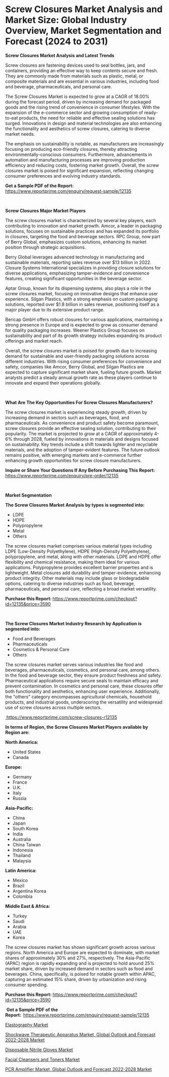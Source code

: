 <p><h1>Screw Closures Market Analysis and Market Size: Global Industry Overview, Market Segmentation and Forecast (2024 to 2031)</h1></p><p><strong>Screw Closures Market Analysis and Latest Trends</strong></p>
<p><p>Screw closures are fastening devices used to seal bottles, jars, and containers, providing an effective way to keep contents secure and fresh. They are commonly made from materials such as plastic, metal, or composite materials and are essential in various industries, including food and beverage, pharmaceuticals, and personal care.</p><p>The Screw Closures Market is expected to grow at a CAGR of 18.00% during the forecast period, driven by increasing demand for packaged goods and the rising trend of convenience in consumer lifestyles. With the expansion of the e-commerce sector and growing consumption of ready-to-eat products, the need for reliable and effective sealing solutions has surged. Innovations in design and material technologies are also enhancing the functionality and aesthetics of screw closures, catering to diverse market needs.</p><p>The emphasis on sustainability is notable, as manufacturers are increasingly focusing on producing eco-friendly closures, thereby attracting environmentally-conscious consumers. Furthermore, advancements in automation and manufacturing processes are improving production efficiency and reducing costs, fostering market growth. Overall, the screw closures market is poised for significant expansion, reflecting changing consumer preferences and evolving industry standards.</p></p>
<p><strong>Get a Sample PDF of the Report:&nbsp;</strong> <a href="https://www.reportprime.com/enquiry/request-sample/12135">https://www.reportprime.com/enquiry/request-sample/12135</a></p>
<p>&nbsp;</p>
<p><strong>Screw Closures Major Market Players</strong></p>
<p><p>The screw closures market is characterized by several key players, each contributing to innovation and market growth. Amcor, a leader in packaging solutions, focuses on sustainable practices and has expanded its portfolio in closures, targeting the food and beverage sectors. RPC Group, now part of Berry Global, emphasizes custom solutions, enhancing its market position through strategic acquisitions.</p><p>Berry Global leverages advanced technology in manufacturing and sustainable materials, reporting sales revenue over $13 billion in 2022. Closure Systems International specializes in providing closure solutions for diverse applications, emphasizing tamper-evidence and convenience features, creating significant opportunities in the beverage sector.</p><p>Aptar Group, known for its dispensing systems, also plays a role in the screw closures market, focusing on innovative designs that enhance user experience. Silgan Plastics, with a strong emphasis on custom packaging solutions, reported over $1.8 billion in sales revenue, positioning itself as a major player due to its extensive product range.</p><p>Bericap GmbH offers robust closures for various applications, maintaining a strong presence in Europe and is expected to grow as consumer demand for quality packaging increases. Weener Plastics Group focuses on sustainability and part of its growth strategy includes expanding its product offerings and market reach.</p><p>Overall, the screw closures market is poised for growth due to increasing demand for sustainable and user-friendly packaging solutions across different industries. With rising consumer preferences for convenience and safety, companies like Amcor, Berry Global, and Silgan Plastics are expected to capture significant market share, fueling future growth. Market analysts predict a steady annual growth rate as these players continue to innovate and expand their operations globally.</p></p>
<p>&nbsp;</p>
<p><strong>What Are The Key Opportunities For Screw Closures Manufacturers?</strong></p>
<p><p>The screw closures market is experiencing steady growth, driven by increasing demand in sectors such as beverages, food, and pharmaceuticals. As convenience and product safety become paramount, screw closures provide an effective sealing solution, contributing to their popularity. The market is projected to grow at a CAGR of approximately 4-6% through 2028, fueled by innovations in materials and designs focused on sustainability. Key trends include a shift towards lighter and recyclable materials, and the adoption of tamper-evident features. The future outlook remains positive, with emerging markets and e-commerce further enhancing growth opportunities for screw closure manufacturers.</p></p>
<p><strong>Inquire or Share Your Questions If Any Before Purchasing This Report:</strong> <a href="https://www.reportprime.com/enquiry/pre-order/12135">https://www.reportprime.com/enquiry/pre-order/12135</a></p>
<p>&nbsp;</p>
<p><strong>Market Segmentation</strong></p>
<p><strong>The Screw Closures Market Analysis by types is segmented into:</strong></p>
<p><ul><li>LDPE</li><li>HDPE</li><li>Polypropylene</li><li>Metal</li><li>Others</li></ul></p>
<p><p>The screw closures market comprises various material types including LDPE (Low-Density Polyethylene), HDPE (High-Density Polyethylene), polypropylene, and metal, along with other materials. LDPE and HDPE offer flexibility and chemical resistance, making them ideal for various applications. Polypropylene provides excellent barrier properties and is lightweight. Metal closures add durability and tamper-evidence, enhancing product integrity. Other materials may include glass or biodegradable options, catering to diverse industries such as food, beverage, pharmaceuticals, and personal care, reflecting a broad market versatility.</p></p>
<p><strong>Purchase this Report:&nbsp;</strong><a href="https://www.reportprime.com/checkout?id=12135&price=3590">https://www.reportprime.com/checkout?id=12135&price=3590</a></p>
<p>&nbsp;</p>
<p><strong>The Screw Closures Market Industry Research by Application is segmented into:</strong></p>
<p><ul><li>Food and Beverages</li><li>Pharmaceuticals</li><li>Cosmetics & Personal Care</li><li>Others</li></ul></p>
<p><p>The screw closures market serves various industries like food and beverages, pharmaceuticals, cosmetics, and personal care, among others. In the food and beverage sector, they ensure product freshness and safety. Pharmaceutical applications require secure seals to maintain efficacy and prevent contamination. In cosmetics and personal care, these closures offer both functionality and aesthetics, enhancing user experience. Additionally, the "others" category encompasses agricultural chemicals, household products, and industrial goods, underscoring the versatility and widespread use of screw closures across multiple sectors.</p></p>
<p><a href="https://www.reportprime.com/screw-closures-r12135">&nbsp;https://www.reportprime.com/screw-closures-r12135</a></p>
<p><strong>In terms of Region, the Screw Closures Market Players available by Region are:</strong></p>
<p>
    <p> <strong> North America: </strong>
        <ul>
            <li>United States</li>
            <li>Canada</li>
        </ul>
        </p> 
    <p> <strong> Europe: </strong>
        <ul>
            <li>Germany</li>
            <li>France</li>
            <li>U.K.</li>
            <li>Italy</li>
            <li>Russia</li>
        </ul>
        </p> 
    <p> <strong> Asia-Pacific: </strong>
        <ul>
            <li>China</li>
            <li>Japan</li>
            <li>South Korea</li>
            <li>India</li>
            <li>Australia</li>
            <li>China Taiwan</li>
            <li>Indonesia</li>
            <li>Thailand</li>
            <li>Malaysia</li>
        </ul>
        </p> 
    <p> <strong> Latin America: </strong>
        <ul>
            <li>Mexico</li>
            <li>Brazil</li>
            <li>Argentina Korea</li>
            <li>Colombia</li>
        </ul>
        </p> 
    <p> <strong> Middle East & Africa: </strong>
        <ul>
            <li>Turkey</li>
            <li>Saudi</li>
            <li>Arabia</li>
            <li>UAE</li>
            <li>Korea</li>
        </ul>
    </p>
    </p>
<p><p>The screw closures market has shown significant growth across various regions. North America and Europe are expected to dominate, with market shares of approximately 30% and 27%, respectively. The Asia-Pacific (APAC) region is rapidly expanding and is projected to hold around 25% market share, driven by increased demand in sectors such as food and beverages. China, specifically, is poised for notable growth within APAC, capturing an estimated 15% share, driven by urbanization and rising consumer spending.</p></p>
<p><strong>Purchase this Report: </strong><a href="https://www.reportprime.com/checkout?id=12135&price=3590">https://www.reportprime.com/checkout?id=12135&price=3590</a></p>
<p>&nbsp;<strong>Get a Sample PDF of the Report:&nbsp;&nbsp;</strong><a href="https://www.reportprime.com/enquiry/request-sample/12135">https://www.reportprime.com/enquiry/request-sample/12135</a></p>
<p><strong></strong></p>
<p><p><a href="https://medium.com/@enosstark/global-elastography-market-opportunities-and-market-challenges-2024-2031-bc89de97db4c">Elastography Market</a></p><p><a href="https://www.linkedin.com/pulse/mapping-shockwave-therapeutic-apparatus-market-global-outlook-frufe?trackingId=KkPZk2SVSV%2B0Ixfd9Uk9gw%3D%3D">Shockwave Therapeutic Apparatus Market, Global Outlook and Forecast 2022-2028 Market</a></p><p><a href="https://github.com/nathandecarvalho/Market-Research-Report-List-5/blob/main/disposable-nitrile-gloves-market.md">Disposable Nitrile Gloves Market</a></p><p><a href="https://github.com/julyju69/Market-Research-Report-List-5/blob/main/facial-cleansers-and-toners-market.md">Facial Cleansers and Toners Market</a></p><p><a href="https://www.linkedin.com/pulse/emerging-opportunities-challenges-global-pcr-amplifier-market-6eyfe?trackingId=ylWoivSHSJKRe5kwLpJdJA%3D%3D">PCR Amplifier Market, Global Outlook and Forecast 2022-2028 Market</a></p></p>